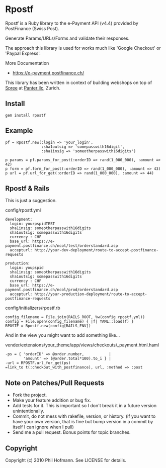 # Rpostf

Rpostf is a Ruby library to the e-Payment API (v4.4) provided by PostFinance (Swiss Post).

Generate Params/URLs/Forms and validate their responses.

The approach this library is used for works much like 'Google Checkout' or 'Paypal Express'.

More Documentation

 * https://e-payment.postfinance.ch/

This library has been written in context of building webshops on top of
[Spree](http://spreecommerce.com) at [Panter llc](http://panter.ch), Zurich.

## Install

    gem install rpostf

## Example

    pf = Rpostf.new(:login => 'your_login',
                    :sha1outsig => 'somepasswith16digit',
                    :sha1insig => 'someotherpasswith16digits')

    p params = pf.params_for_post(:orderID => rand(1_000_000), :amount => 42)
    p form = pf.form_for_post(:orderID => rand(1_000_000), :amount => 43)
    p url = pf.url_for_get(:orderID => rand(1_000_000), :amount => 44)

## Rpostf & Rails

This is just a suggestion.

config/rpostf.yml

    development:
      login: yourpspidTEST
      sha1insig: someotherpasswith16digits
      sha1outsig: somepasswith16digits
      currency : CHF
      base_url: https://e-payment.postfinance.ch/ncol/test/orderstandard.asp
      accepturl: http://your-dev-deployment/route-to-accept-postfinance-requests
    
    production:
      login: youpspid
      sha1insig: someotherpasswith16digits
      sha1outsig: somepasswith16digits
      currency : CHF
      base_url: https://e-payment.postfinance.ch/ncol/prod/orderstandard.asp
      accepturl: http://your-production-deployment/route-to-accept-postfinance-requests

config/initializers/rpostf.rb

    config_filename = File.join(RAILS_ROOT, %w(config rpostf.yml))
    config = File.open(config_filename) { |f| YAML::load(f) }
    RPOSTF = Rpostf.new(config[RAILS_ENV])

And in the view you might want to add something like...

vender/extensions/your_theme/app/views/checkouts/_payment.html.haml

    -ps = { 'orderID' => @order.number,           |
            'amount' => (@order.total*100).to_i } |
    -url = RPOSTF.url_for_get(ps)
    =link_to t(:checkout_with_postfinance), url, :method => :post

## Note on Patches/Pull Requests
 
 * Fork the project.
 * Make your feature addition or bug fix.
 * Add tests for it. This is important so I don't break it in a
   future version unintentionally.
 * Commit, do not mess with rakefile, version, or history. (if you
   want to have your own version, that is fine but bump version in a
   commit by itself I can ignore when I pull)
 * Send me a pull request. Bonus points for topic branches.

## Copyright

Copyright (c) 2010 Phil Hofmann. See LICENSE for details.
